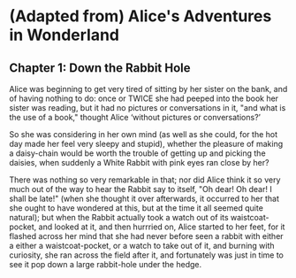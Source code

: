 # (Adapted from) Alice's Adventures in Wonderland

## Chapter 1: Down the Rabbit Hole

Alice was beginning to get very tired of sitting by her sister on the bank,
and of having nothing to do: once or TWICE she had peeped into the book her
sister was reading, but it had no pictures or conversations in it, "and what
is the use of a book," thought Alice ‘without pictures or conversations?’

So she was considering in her own mind (as well as she could, for the hot
day made her feel very sleepy and stupid), whether the pleasure of making a
daisy-chain would be worth the trouble of getting up and picking the daisies,
when suddenly a White Rabbit with pink eyes ran close by her?

There was nothing so very remarkable in that; nor did Alice think it so very
much out of the way to hear the Rabbit say to itself, "Oh dear! Oh dear! I
shall be late!" (when she thought it over afterwards, it occurred to her that
she ought to have wondered at this, but at the time it all seemed quite natural);
but when the Rabbit actually took a watch out of its waistcoat-pocket, and
looked at it, and then hurrried on, Alice started to her feet, for it flashed
across her mind that she had never before seen a rabbit with either a either a
waistcoat-pocket, or a watch to take out of it, and burning with curiosity,
she ran across the field after it, and fortunately was just in time to see it pop
down a large rabbit-hole under the hedge.
